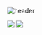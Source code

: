 ![header](https://capsule-render.vercel.app/api?type=waving&color=0:69EACB,50:EACCF8,100:6654F1&height=300&fontAlignY=40&section=header&text=I'am%20데브✋&fontSize=80&fontColor=FFFFFF)

<!--
![Anurag's GitHub stats](https://github-readme-stats.vercel.app/api?username=leyng7&theme=dark&hide=contribs,prs&show_icons=true&locale=kr)
![Top Langs](https://github-readme-stats.vercel.app/api/top-langs/?username=leyng7&layout=compact&theme=dark&locale=kr)
-->

<img src="https://github-readme-stats.vercel.app/api?username=leyng7&theme=dark&hide=contribs,prs&show_icons=true&locale=kr" />
<img src="https://github-readme-stats.vercel.app/api/top-langs/?username=leyng7&layout=compact&theme=dark&locale=kr" />


<!--
**leyng7/leyng7** is a ✨ _special_ ✨ repository because its `README.md` (this file) appears on your GitHub profile.

https://80000coding.oopy.io/865f4b2a-5198-49e8-a173-0f893a4fed45

Here are some ideas to get you started:

- 🔭 I’m currently working on ...
- 🌱 I’m currently learning ...
- 👯 I’m looking to collaborate on ...
- 🤔 I’m looking for help with ...
- 💬 Ask me about ...
- 📫 How to reach me: ...
- 😄 Pronouns: ...
- ⚡ Fun fact: ...
-->
